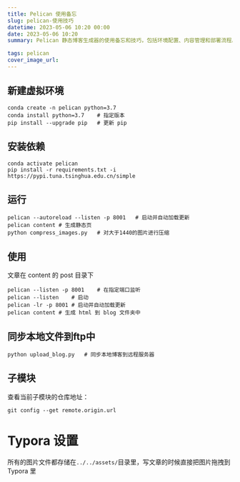 ```yaml
---
title: Pelican 使用备忘
slug: pelican-使用技巧
datetime: 2023-05-06 10:20 00:00
date: 2023-05-06 10:20
summary: Pelican 静态博客生成器的使用备忘和技巧，包括环境配置、内容管理和部署流程。

tags: pelican
cover_image_url: 
---
```

## 新建虚拟环境
    conda create -n pelican python=3.7
    conda install python=3.7    # 指定版本
    pip install --upgrade pip	# 更新 pip

## 安装依赖
	conda activate pelican   
	pip install -r requirements.txt -i https://pypi.tuna.tsinghua.edu.cn/simple 

## 运行
    pelican --autoreload --listen -p 8001   # 启动并自动加载更新
    pelican content # 生成静态页
    python compress_images.py	# 对大于1440的图片进行压缩

## 使用
文章在 content 的 post 目录下

    pelican --listen -p 8001    # 在指定端口监听
    pelican --listen    # 启动
    pelican -lr -p 8001 # 启动并自动加载更新
    pelican content # 生成 html 到 blog 文件夹中

## 同步本地文件到ftp中
	python upload_blog.py	# 同步本地博客到远程服务器

## 子模块

查看当前子模块的仓库地址：

```
git config --get remote.origin.url
```

# Typora 设置

所有的图片文件都存储在`../../assets/`目录里，写文章的时候直接把图片拖拽到 Typora 里